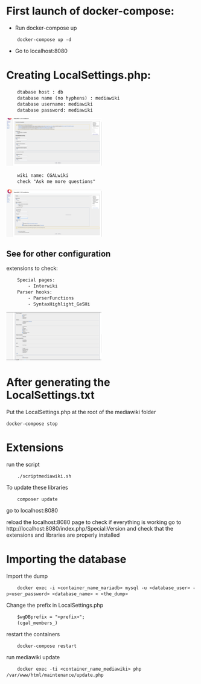 # First launch of docker-compose:
- Run docker-compose up
```
    docker-compose up -d
```
- Go to localhost:8080

# Creating LocalSettings.php:
```
    dtabase host : db
    database name (no hyphens) : mediawiki
    database username: mediawiki
    database password: mediawiki
```
<img src="./images/images_1.png" width="50%"/>

```
    wiki name: CGALwiki
    check "Ask me more questions"
```
<img src="./images/images_2.png" width="50%"/>

## See for other configuration
extensions to check:
```
    Special pages:
        - Interwiki
    Parser hooks:
        - ParserFunctions
        - SyntaxHighlight_GeSHi
```
<img src="./images/images_3.png" width="50%"/>

# After generating the LocalSettings.txt
Put the LocalSettings.php at the root of the mediawiki folder
```
docker-compose stop
```
# Extensions
run the script
```
    ./scriptmediawiki.sh
```
To update these libraries
```
    composer update
```
go to localhost:8080

reload the localhost:8080 page to check if everything is working
go to http://localhost:8080/index.php/Special:Version
and check that the extensions and libraries are properly installed

# Importing the database
Import the dump
```
    docker exec -i <container_name_mariadb> mysql -u <database_user> -p<user_password> <database_name> < <the_dump>
```
Change the prefix in LocalSettings.php
```
    $wgDBprefix = "<prefix>";
    (cgal_members_)
```
restart the containers
```
    docker-compose restart
```
run mediawiki update
```
    docker exec -ti <container_name_mediawiki> php /var/www/html/maintenance/update.php
```
